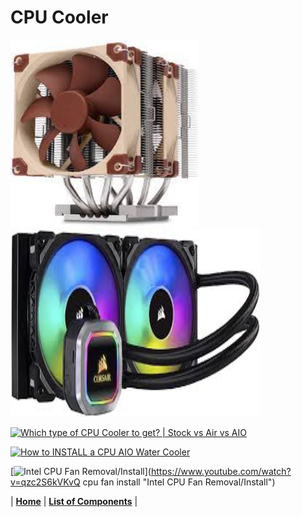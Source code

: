# CPU Cooler



<img src="https://github.com/Chogue7809/Computer-Architecture/blob/main/images/cpufan.jpg" width="300" height="300">
<img src="https://github.com/Chogue7809/Computer-Architecture/blob/main/images/aiocooler.jpg" width="400" height="300">




[![Which type of CPU Cooler to get? | Stock vs Air vs AIO](https://res.cloudinary.com/marcomontalbano/image/upload/v1639123295/video_to_markdown/images/youtube--IIGk_fEOnYI-c05b58ac6eb4c4700831b2b3070cd403.jpg)](https://www.youtube.com/watch?v=IIGk_fEOnYI "Which type of CPU Cooler to get? | Stock vs Air vs AIO")

[![How to INSTALL a CPU AIO Water Cooler](https://res.cloudinary.com/marcomontalbano/image/upload/v1639123354/video_to_markdown/images/youtube--R2fVNjuRaVE-c05b58ac6eb4c4700831b2b3070cd403.jpg)](https://www.youtube.com/watch?v=R2fVNjuRaVE "How to INSTALL a CPU AIO Water Cooler")

[![Intel CPU Fan Removal/Install](https://res.cloudinary.com/marcomontalbano/image/upload/v1639123412/video_to_markdown/images/youtube--qzc2S6kVKvQ-c05b58ac6eb4c4700831b2b3070cd403.jpg)](https://www.youtube.com/watch?v=qzc2S6kVKvQ cpu fan install "Intel CPU Fan Removal/Install")



| [**Home**](README.md) | [**List of Components**](listofcomponents.md) |
